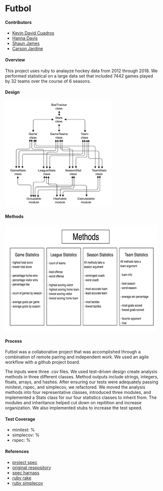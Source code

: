 # Futbol

#### Contributors
- [Kevin David Cuadros](https://github.com/kevxo)
- [Hanna Davis](https://github.com/Oxalisviolacea)
- [Shaun James](https://github.com/ShaunDaneJames)
- [Carson Jardine](https://github.com/carson-jardine)

#### Overview
This project uses ruby to analayze hockey data from 2012 through 2018. We performed statistical on a large data set that included 7442 games played by 32 teams over the course of 6 seasons.

#### Design
<img src="https://github.com/Oxalisviolacea/futbol/blob/main/images/flow_chart.png" width="350" height="350">

#### Methods
<img src="https://github.com/Oxalisviolacea/futbol/blob/main/images/methods_chart.png" width="500" height="350">

#### Process
Futbol was a collaborative project that was accomplished through a combination of remote pairing and independent work. We used an agile workflow with a github project board.  

The inputs were three .csv files. We used test-driven design create analysis methods in three different classes. Method outputs include strings, integers, floats, arrays, and hashes.
After ensuring our tests were adequately passing minitest, rspec, and simplecov, we refactored. We moved the analysis methods into four representative classes, introduced three modules, and implemented a Stats class for our four statistics classes to inherit from. The modules and inheritance helped cut down on repitition and increase organization. We also implemented stubs to increase the test speed.

#### Test Coverage
- minitest: %
- simplecov: %
- rspec: %

#### References
- [project spec](https://backend.turing.io/module1/projects/futbol/)
- [original respository](https://github.com/turingschool-examples/futbol)
- [spec harnass](https://github.com/turingschool-examples/futbol_spec_harness)
- [ruby rake](https://github.com/ruby/rake)
- [ruby simplecov](https://github.com/simplecov-ruby/simplecov)
